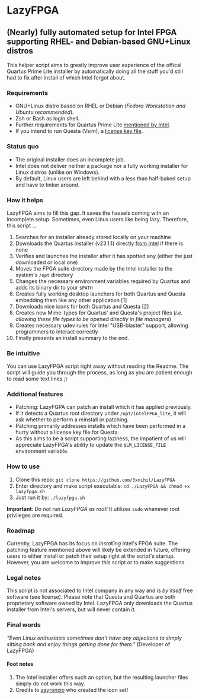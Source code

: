 # LazyFPGA

## (Nearly) fully automated setup for Intel FPGA supporting RHEL- and Debian-based GNU+Linux distros
This helper script aims to greatly improve user experience of the offical Quartus Prime Lite installer
by automatically doing all the stuff you'd still had to fix after install of which Intel forgot about.

### Requirements
* GNU+Linux distro based on RHEL or Debian (*Fedora Workstation and Ubuntu recommended*).
* Zsh or Bash as login shell.
* Further requirements for Quartus Prime Lite [mentioned by Intel](https://www.intel.com/content/www/us/en/support/programmable/support-resources/design-software/os-support.html).
* If you intend to run Questa (Vsim), a [license key file](https://licensing.intel.com).

### Status quo
* The original installer does an incomplete job.
* Intel does not deliver neither a package nor a fully working installer for Linux distros (unlike on Windows).
* By default, Linux users are left behind with a less than half-baked setup and have to tinker around.

### How it helps
LazyFPGA aims to fill this gap. It saves the hassels coming with an incomplete setup.
Sometimes, even Linux users like being lazy. Therefore, this script ...

1. Searches for an installer already stored locally on your machine
2. Downloads the Quartus installer (v23.1.1) directly [from Intel](https://www.intel.com/content/www/us/en/software-kit/825277/intel-quartus-prime-lite-edition-design-software-version-23-1-1-for-linux.html) if there is none
3. Verifies and launches the installer after it has spotted any (either the just downloaded or local one)
3. Moves the FPGA suite directory made by the Intel installer to the system's `/opt` directory
4. Changes the necessary environment variables required by Quartus and adds its binary dir to your `$PATH`
5. Creates fully working desktop launchers for both Quartus and Questa embedding them like any other application [1]
6. Downloads nice icons for both Quartus and Questa [2]
7. Creates new Mime-types for Quartus' and Questa's project files (*i.e. allowing these file types to be opened directly in file managers*)
8. Creates necessary udev rules for Intel "USB-blaster" support, allowing programmers to interact correctly
9. Finally presents an install summary to the end.

### Be intuitive
You can use LazyFPGA script right away without reading the Readme. The script will guide you through the process,
as long as you are patient enough to read some text lines ;)

### Additional features
* Patching: LazyFGPA can patch an install which it has applied previously.
* If it detects a Quartus root directory under `/opt/intelFPGA_lite`, it will ask whether to perform a reinstall or patching.
* Patching primarily addresses installs which have been performed in a hurry without a license key file for Questa.
* As this aims to be a script supporting laziness, the impatient of us will appreciate LazyFPGA's ability to update the `$LM_LICENSE_FILE` environment variable.

### How to use
1. Clone this repo: `git clone https://github.com/3xnihil/LazyFPGA`
2. Enter directory and make script executable: `cd ./LazyFPGA && chmod +x lazyfpga.sh`
3. Just run it by: `./lazyfpga.sh`

**Important**: *Do not run LazyFPGA as root!* It utilizes `sudo` whenever root privileges are required. 

### Roadmap
Currently, LazyFPGA has its focus on *installing* Intel's FPGA suite. The patching feature mentioned above will likely be extended in future, offering users to either install or patch their setup right at the script's startup.
However, you are welcome to improve this script or to make suggestions.

### Legal notes
This script is not associated to Intel company in any way and is *by itself* free software (see license). Please note that Questa and Quartus are both proprietary software owned by Intel. LazyFPGA only downloads the Quartus installer from Intel's servers, but will never contain it.

### Final words
*"Even Linux enthusiasts sometimes don't have any objections to simply sitting back and enjoy things getting done for them."* (Developer of LazyFPGA)

#### Foot notes
1. The Intel installer offers such an option, but the resulting launcher files simply do not work this way.
2. Credits to [zayronxio](https://github.com/zayronxio/Elementary-KDE-Icons) who created the icon set!
